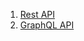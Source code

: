 1. [Rest API](https://github.com/kishormainali/clean_network/tree/main/example/rest_api_example)
2. [GraphQL API](https://github.com/kishormainali/clean_network/tree/main/example/graphql_example)
